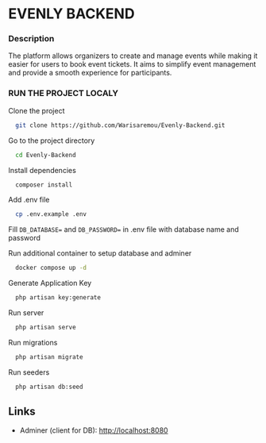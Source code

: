 # EVENLY BACKEND

### Description

The platform allows organizers to create and manage events while making it easier for users to book event tickets. It aims to simplify event management and provide a smooth experience for participants.

### RUN THE PROJECT LOCALY

Clone the project

```bash
  git clone https://github.com/Warisaremou/Evenly-Backend.git
```

Go to the project directory

```bash
  cd Evenly-Backend
```

Install dependencies

```bash
  composer install
```

Add .env file

```bash
  cp .env.example .env
```

Fill `DB_DATABASE=` and `DB_PASSWORD=` in .env file with database name and password

Run additional container to setup database and adminer

```bash
  docker compose up -d
```

Generate Application Key

```bash
  php artisan key:generate
```

Run server

```bash
  php artisan serve
```

Run migrations

```bash
  php artisan migrate
```

Run seeders

```bash
  php artisan db:seed
```

## Links

-   Adminer (client for DB): <http://localhost:8080>
